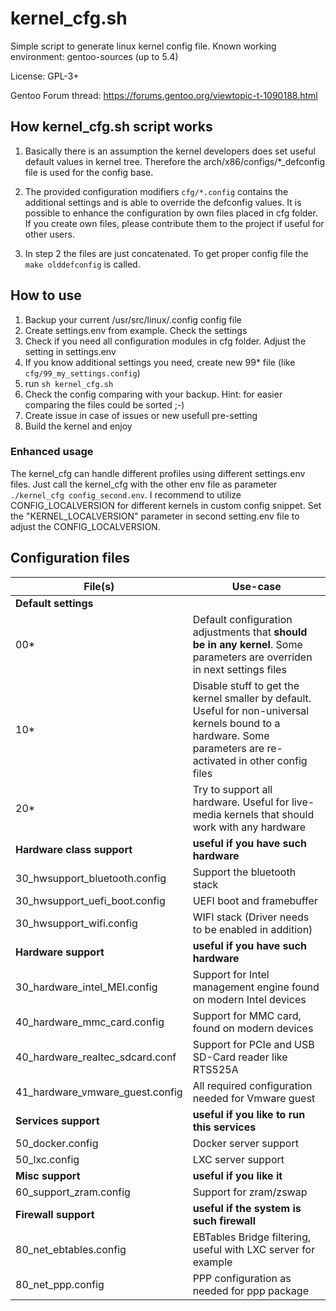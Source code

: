 # kernel_cfg.sh

Simple script to generate linux kernel config file.
Known working environment: gentoo-sources (up to 5.4)

 License: GPL-3+
 
 Gentoo Forum thread: https://forums.gentoo.org/viewtopic-t-1090188.html

## How kernel_cfg.sh script works

  1. Basically there is an assumption the kernel developers does set useful default values in kernel tree.
     Therefore the arch/x86/configs/*_defconfig file is used for the config base.

  2. The provided configuration modifiers `cfg/*.config` contains the additional settings and is able to override the defconfig values. It is possible to enhance the configuration by own files placed in cfg folder. If you create own files, please contribute them to the project if useful for other users.
  
  3. In step 2 the files are just concatenated. To get proper config file the `make olddefconfig` is called. 

  
## How to use
 
  1. Backup your current /usr/src/linux/.config config file
  2. Create settings.env from example. Check the settings
  3. Check if you need all configuration modules in cfg folder. Adjust the setting in settings.env
  4. If you know additional settings you need, create new 99* file (like `cfg/99_my_settings.config`)
  5. run `sh kernel_cfg.sh`
  6. Check the config comparing with your backup. Hint: for easier comparing the files could be sorted ;-)
  7. Create issue in case of issues or new usefull pre-setting
  8. Build the kernel and enjoy

### Enhanced usage
The kernel_cfg can handle different profiles using different settings.env files. Just call the kernel_cfg with the other env file as parameter `./kernel_cfg config_second.env`.
I recommend to utilize CONFIG_LOCALVERSION for different kernels in custom config snippet. Set the "KERNEL_LOCALVERSION" parameter in second setting.env file to adjust the CONFIG_LOCALVERSION.


## Configuration files
File(s) | Use-case
-----| -----
**Default settings** | 
00* | Default configuration adjustments that **should be in any kernel**. Some parameters are overriden in next settings files
10* | Disable stuff to get the kernel smaller by default. Useful for non-universal kernels bound to a hardware. Some parameters are re-activated in other config files
20* | Try to support all hardware. Useful for live-media kernels that should work with any hardware
**Hardware class support** | **useful if you have such hardware**
30_hwsupport_bluetooth.config | Support the bluetooth stack
30_hwsupport_uefi_boot.config | UEFI boot and framebuffer
30_hwsupport_wifi.config | WIFI stack (Driver needs to be enabled in addition)
**Hardware support** | **useful if you have such hardware**
30_hardware_intel_MEI.config | Support for Intel management engine found on modern Intel devices
40_hardware_mmc_card.config | Support for MMC card, found on modern devices
40_hardware_realtec_sdcard.conf | Support for PCIe and USB SD-Card reader like RTS525A
41_hardware_vmware_guest.config | All required configuration needed for Vmware guest
**Services support**  | **useful if you like to run this services**
50_docker.config | Docker server support
50_lxc.config | LXC server support
**Misc support**  | **useful if you like it**
60_support_zram.config | Support for zram/zswap
**Firewall support** | **useful if the system is such firewall**
80_net_ebtables.config | EBTables Bridge filtering, useful with LXC server for example
80_net_ppp.config | PPP configuration as needed for ppp package
